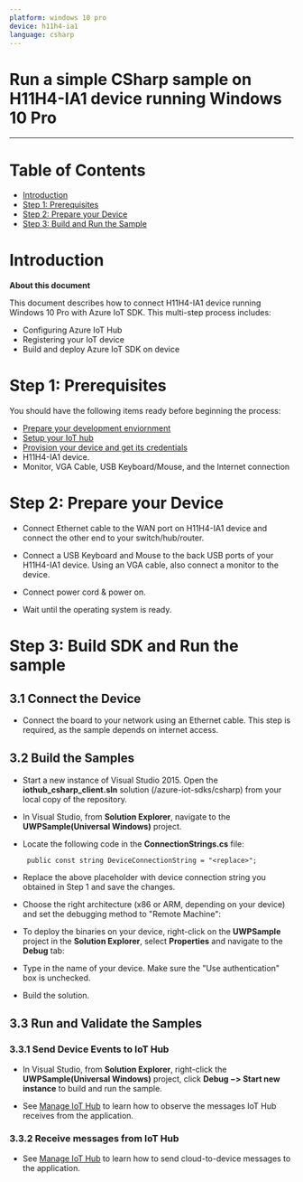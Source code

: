 ```yaml
---
platform: windows 10 pro
device: h11h4-ia1
language: csharp
---
```


Run a simple CSharp sample on H11H4-IA1 device running Windows 10 Pro
===
---

# Table of Contents

-   [Introduction](#Introduction)
-   [Step 1: Prerequisites](#Prerequisites)
-   [Step 2: Prepare your Device](#PrepareDevice)
-   [Step 3: Build and Run the Sample](#Build)

<a name="Introduction"></a>
# Introduction

**About this document**

This document describes how to connect H11H4-IA1 device running Windows 10 Pro with Azure IoT SDK. This multi-step process includes:

-   Configuring Azure IoT Hub
-   Registering your IoT device
-   Build and deploy Azure IoT SDK on device

<a name="Prerequisites"></a>
# Step 1: Prerequisites

You should have the following items ready before beginning the process:

-   [Prepare your development enviornment][setup-devbox-windows]
-   [Setup your IoT hub][lnk-setup-iot-hub]
-   [Provision your device and get its credentials][lnk-manage-iot-hub]
-   H11H4-IA1 device.
-	Monitor, VGA Cable, USB Keyboard/Mouse, and the Internet connection
   

<a name="PrepareDevice"></a>
# Step 2: Prepare your Device

-  	Connect Ethernet cable to the WAN port on H11H4-IA1 device and connect the other end to your switch/hub/router.

-	Connect a USB Keyboard and Mouse to the back USB ports of your H11H4-IA1 device. Using an VGA cable, also connect a monitor to the device.

-	Connect power cord & power on.

-	Wait until the operating system is ready.



<a name="Build"></a>
# Step 3: Build SDK and Run the sample


## 3.1 Connect the Device
- Connect the board to your network using an Ethernet cable. This step is required, as the sample depends on internet access.

## 3.2 Build the Samples
-  Start a new instance of Visual Studio 2015. Open the **iothub_csharp_client.sln** solution (/azure-iot-sdks/csharp) from your local copy of the repository.

-  In Visual Studio, from **Solution Explorer**, navigate to the **UWPSample(Universal Windows)** project.
 
-  Locate the following code in the **ConnectionStrings.cs** file:
	       
	
		public const string DeviceConnectionString = "<replace>";	


-  Replace the above placeholder with device connection string you obtained in Step 1 and save the changes.

-  Choose the right architecture (x86 or ARM, depending on your device) and set the debugging method to "Remote Machine":

-  To deploy the binaries on your device, right-click on the **UWPSample** project in the **Solution Explorer**, select **Properties** and navigate to the **Debug** tab: 

-  Type in the name of your device. Make sure the "Use authentication" box is unchecked.

-  Build the solution.


## 3.3 Run and Validate the Samples


###  3.3.1 Send Device Events to IoT Hub
-	In Visual Studio, from **Solution Explorer**, right-click the **UWPSample(Universal Windows)** project, click **Debug −> Start new instance** to build and run the sample.
 
-	See [Manage IoT Hub][lnk-manage-iot-hub] to learn how to observe the messages IoT Hub receives from the application.

### 3.3.2 Receive messages from IoT Hub
-	See [Manage IoT Hub][lnk-manage-iot-hub] to learn how to send cloud-to-device messages to the application.


[setup-devbox-windows]: https://github.com/Azure/azure-iot-sdk-c/blob/master/doc/devbox_setup.md
[lnk-setup-iot-hub]: ../setup_iothub.md
[lnk-manage-iot-hub]: ../manage_iot_hub.md
